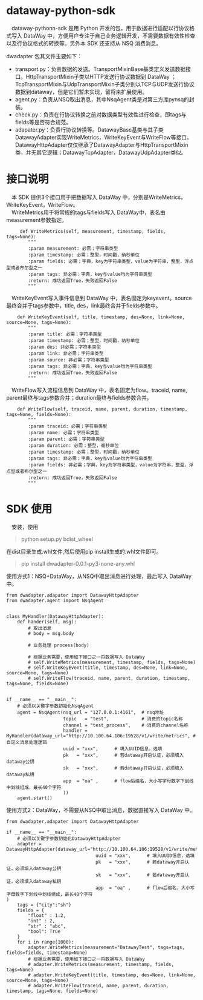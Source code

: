 # dataway-python-sdk

&emsp;dataway-pythonn-sdk 是用 Python 开发的包，用于数据进行适配以行协议格式写入 DataWay 中，方便用户专注于自己业务逻辑开发，不需要数据有效性检查以及行协议格式的转换等。另外本 SDK 还支持从 NSQ 消费消息。

dwadapter 包其文件主要如下：

- transport.py：负责数据的发送。TransportMixinBase基类定义发送数据接口。HttpTransportMixin子类以HTTP发送行协议数据到 DataWay ；TcpTransportMixin与UdpTransportMixin子类分别以TCP与UDP发送行协议数据到dataway，但是它们暂未实现，留将来扩展使用。  
- agent.py：负责从NSQ取出消息，其中NsqAgent类是对第三方库pynsq的封装。  
- check.py：负责在行协议转换之前对数据类型有效性进行检查，即tags与fields等是否符合规范。  
- adapater.py：负责行协议转换等。DatawayBase基类与其子类DatawayAdapter实现WriteMetrics，WriteKeyEvent与WriteFlow等接口。DatawayHttpAdapter仅仅继承了DatawayAdapter与HttpTransportMixin类，并无其它逻辑；DatawayTcpAdapter，DatawayUdpAdapter类似。  


# 接口说明
&emsp;本 SDK 提供3个接口用于把数据写入 DataWay 中，分别是WriteMetrics，WriteKeyEvent，WriteFlow。  
&emsp;WriteMetrics用于将常规的tags与fields写入 DataWay中，表名由measurement参数指定。
```
     def WriteMetrics(self, measurement, timestamp, fields, tags=None):
        """
        :param measurement: 必需；字符串类型
        :param timestamp: 必需；整型，时间戳，纳秒单位
        :param fields: 必需；字典，key为字符串类型，value为字符串，整型，浮点型或者布尔型之一
        :param tags: 非必需；字典，key与value均为字符串类型
        :return: 成功返回True，失败返回False
        """
```

&emsp;WriteKeyEvent写入事件信息到 DataWay 中，表名固定为keyevent。source最终合并于tags参数中，title, des，link最终合并于fields参数中。
```
    def WriteKeyEvent(self, title, timestamp, des=None, link=None, source=None, tags=None):
        """
        :param title: 必需；字符串类型
        :param timestamp: 必需；整型，时间戳，纳秒单位
        :param des: 非必需；字符串类型
        :param link: 非必需；字符串类型
        :param source: 非必需；字符串类型
        :param tags: 非必需；字典，key与value均为字符串类型
        :return: 成功返回True，失败返回False
        """
```
&emsp;WriteFlow写入流程信息到 DataWay 中，表名固定为flow。traceid, name, parent最终与tags参数合并；duration最终与fields参数合并。
```
    def WriteFlow(self, traceid, name, parent, duration, timestamp, tags=None, fields=None):
        """
        :param traceid: 必需；字符串类型
        :param name: 必需；字符串类型
        :param parent: 必需；字符串类型
        :param duration: 必需；整型，毫秒单位
        :param timestamp: 必需；整型，时间戳，纳秒单位
        :param tags: 非必需；字典，key与value均为字符串类型
        :param fields: 非必需；字典，key为字符串类型，value为字符串，整型，浮点型或者布尔型之一
        :return: 成功返回True，失败返回False
        """    
```
  
# SDK 使用

&emsp;安装，使用
> python setup.py bdist_wheel
  
在dist目录生成.whl文件,然后使用pip install生成的.whl文件即可。
> pip install  dwadapter-0.0.1-py3-none-any.whl

使用方式1：NSQ+DataWay，从NSQ中取出消息进行处理，最后写入 DataWay 中。

```
from dwadapter.adapater import DatawayHttpAdapter
from dwadapter.agent import NsqAgent


class MyHandler(DatawayHttpAdapter):
    def hander(self, msg):
		# 取出消息
        # body = msg.body

		# 业务处理 process(body)

		# 根据业务需要，使用如下接口之一将数据写入 DataWay
        # self.WriteMetrics(measurement, timestamp, fields, tags=None)
        # self.WriteKeyEvent(title, timestamp, des=None, link=None, source=None, tags=None)
		# self.WriteFlow(traceid, name, parent, duration, timestamp, tags=None, fields=None)
 

if __name__ == "__main__":
    # 必须以关键字参数初始化NsqAgent
    agent = NsqAgent(nsq_url = "127.0.0.1:4161",  # nsq地址
                     topic   = "test",            # 消费的topic名称
                     channel = "test_process",	  # 消费的channel名称
                     handler =  MyHandler(dataway_url="http://10.100.64.106:19528/v1/write/metrics", # 自定义消息处理逻辑
                     uuid = "xxx",      # 填入UUID信息，选填
                     pk   = "xxx",      # 若dataway开启认证，必须填入dataway公钥
                     sk   = "xxx",      # 若dataway开启认证，必须填入dataway私钥
                     app  = "oa" ,      # flow后缀名，大小写字母数字下划线中划线组成，最长40个字符
                     ))
    agent.start()
```  


使用方式2：DataWay，不需要从NSQ中取出消息，数据直接写入 DataWay 中。


```
from dwadapter.adapater import DatawayHttpAdapter

if __name__ == "__main__":
	# 必须以关键字参数初始化DatawayHttpAdapter
    adapter = DatawayHttpAdapter(dataway_url="http://10.100.64.106:19528/v1/write/metrics"
                                 uuid = "xxx",      # 填入UUID信息，选填
                                 pk   = "xxx",      # 若dataway开启认证，必须填入dataway公钥
                                 sk   = "xxx",      # 若dataway开启认证，必须填入dataway私钥
                                 app  = "oa" ,      # flow后缀名，大小写字母数字下划线中划线组成，最长40个字符
)
    tags = {"city":"sh"}
    fields = {
        "float" : 1.2,
        "int" : 2,
        "str" : "abc",
        "bool": True
    }
    for i in range(1000):
        adapter.WriteMetrics(measurement="DatawayTest", tags=tags, fields=fields, timestamp=None)
		# 根据业务需要，使用如下接口之一将数据写入 DataWay
        # adapter.WriteMetrics(measurement, timestamp, fields, tags=None)
        # adapter.WriteKeyEvent(title, timestamp, des=None, link=None, source=None, tags=None)
		# adapter.WriteFlow(traceid, name, parent, duration, timestamp, tags=None, fields=None)
```
